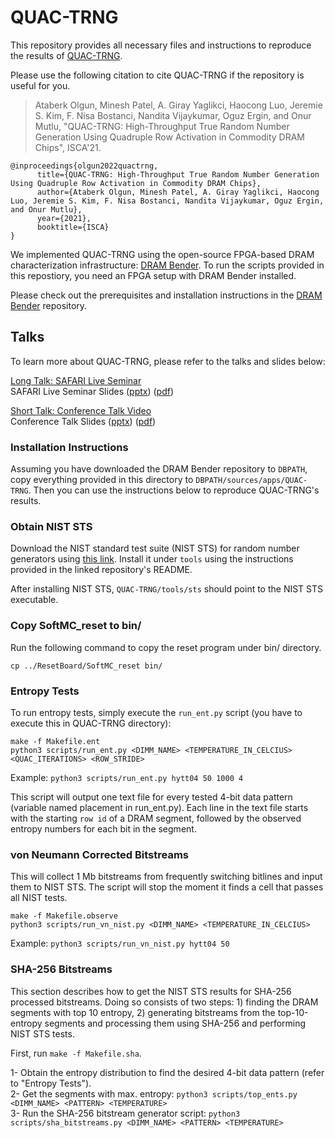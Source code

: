 # QUAC-TRNG

This repository provides all necessary files and instructions to reproduce the results of [QUAC-TRNG](https://people.inf.ethz.ch/omutlu/pub/QUAC-TRNG-DRAM_isca21.pdf).

Please use the following citation to cite QUAC-TRNG if the repository is useful for you.

> Ataberk Olgun, Minesh Patel, A. Giray Yaglikci, Haocong Luo, Jeremie S. Kim, F. Nisa Bostanci, Nandita Vijaykumar, Oguz Ergin, and Onur Mutlu, "QUAC-TRNG: High-Throughput True Random Number Generation Using Quadruple Row Activation in Commodity DRAM Chips", ISCA'21.

```
@inproceedings{olgun2022quactrng,
      title={QUAC-TRNG: High-Throughput True Random Number Generation Using Quadruple Row Activation in Commodity DRAM Chips}, 
      author={Ataberk Olgun, Minesh Patel, A. Giray Yaglikci, Haocong Luo, Jeremie S. Kim, F. Nisa Bostanci, Nandita Vijaykumar, Oguz Ergin, and Onur Mutlu},
      year={2021},
      booktitle={ISCA}
}
```

We implemented QUAC-TRNG using the open-source FPGA-based DRAM characterization infrastructure: [DRAM Bender](https://github.com/CMU-SAFARI/DRAM-Bender). To run the scripts provided in this repostiory, you need an FPGA setup with DRAM Bender installed.

Please check out the prerequisites and installation instructions in the [DRAM Bender](https://github.com/CMU-SAFARI/DRAM-Bender) repository.

## Talks

To learn more about QUAC-TRNG, please refer to the talks and slides below:

[Long Talk: SAFARI Live Seminar](https://www.youtube.com/watch?v=snvF3g3GfkI&list=PL5Q2soXY2Zi_tOTAYm--dYByNPL7JhwR9&index=6)  
SAFARI Live Seminar Slides ([pptx](https://people.inf.ethz.ch/omutlu/pub/QUAC-TRNG-DRAM_isca21-talk.pptx)) ([pdf](https://people.inf.ethz.ch/omutlu/pub/QUAC-TRNG-DRAM_isca21-talk.pdf))

[Short Talk: Conference Talk Video](https://youtu.be/J-S5ooZ_GYY)  
Conference Talk Slides ([pptx](https://people.inf.ethz.ch/omutlu/pub/QUAC-TRNG-DRAM_isca21-talk.pptx)) ([pdf](https://people.inf.ethz.ch/omutlu/pub/QUAC-TRNG-DRAM_isca21-talk.pptx))

### Installation Instructions

Assuming you have downloaded the DRAM Bender repository to `DBPATH`, copy everything provided in this directory to `DBPATH/sources/apps/QUAC-TRNG`. Then you can use the instructions below to reproduce QUAC-TRNG's results.

### Obtain NIST STS

Download the NIST standard test suite (NIST STS) for random number generators using [this link](https://github.com/arcetri/sts). Install it under `tools` using the instructions provided in the linked repository's README.

After installing NIST STS, `QUAC-TRNG/tools/sts` should point to the NIST STS executable.

### Copy SoftMC_reset to bin/

Run the following command to copy the reset program under bin/ directory.

`cp ../ResetBoard/SoftMC_reset bin/`

### Entropy Tests

To run entropy tests, simply execute the `run_ent.py` script (you have to execute this in QUAC-TRNG directory):

```
make -f Makefile.ent  
python3 scripts/run_ent.py <DIMM_NAME> <TEMPERATURE_IN_CELCIUS> <QUAC_ITERATIONS> <ROW_STRIDE>
```

Example: `python3 scripts/run_ent.py hytt04 50 1000 4`

This script will output one text file for every tested 4-bit data pattern (variable named placement in run_ent.py). Each line in the text file starts with the starting `row id` of a DRAM segment, followed by the observed entropy numbers for each bit in the segment.

### von Neumann Corrected Bitstreams

This will collect 1 Mb bitstreams from frequently switching bitlines and input them to NIST STS. The script will stop the moment it finds a cell that passes all NIST tests.

```
make -f Makefile.observe  
python3 scripts/run_vn_nist.py <DIMM_NAME> <TEMPERATURE_IN_CELCIUS>
```

Example: `python3 scripts/run_vn_nist.py hytt04 50`

### SHA-256 Bitstreams

This section describes how to get the NIST STS results for SHA-256 processed bitstreams. Doing so consists of two steps: 1) finding the DRAM segments with top 10 entropy, 2) generating bitstreams from the top-10-entropy segments and processing them using SHA-256 and performing NIST STS tests.

First, run `make -f Makefile.sha`.  

1- Obtain the entropy distribution to find the desired 4-bit data pattern (refer to "Entropy Tests").  
2- Get the segments with max. entropy: `python3 scripts/top_ents.py <DIMM_NAME> <PATTERN> <TEMPERATURE>`  
3- Run the SHA-256 bitstream generator script: `python3 scripts/sha_bitstreams.py <DIMM_NAME> <PATTERN> <TEMPERATURE>`
